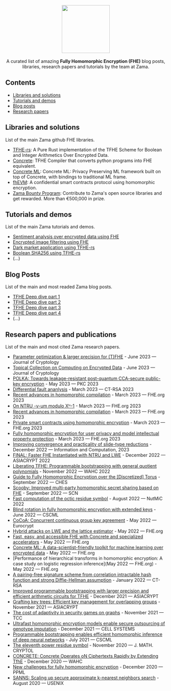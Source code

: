 <p align="center">
  <img src="https://github.com/zama-ai/awesome-zama/assets/5758427/2d7c318d-9e16-4fba-8c5f-3d9a998e5af3" width="150px">
  <br>
  <br/>A curated list of amazing <b>Fully Homomorphic Encryption (FHE)</b> blog posts, libraries, research papers and tutorials by the team at Zama.
</p>


## Contents
- [Libraries and solutions](#libraries_and_solutions)
- [Tutorials and demos](#tutorials_and_demos)
- [Blog posts](#blog_posts)
- [Research papers](#research_papers)

## Libraries and solutions
List of the main Zama github FHE libraries. 
- [TFHE-rs](https://github.com/zama-ai): A Pure Rust implementation of the TFHE Scheme for Boolean and Integer Arithmetics Over Encrypted Data.
- [Concrete](https://github.com/zama-ai): TFHE Compiler that converts python programs into FHE equivalent.
- [Concrete ML](https://github.com/zama-ai): Concrete ML: Privacy Preserving ML framework built on top of Concrete, with bindings to traditional ML frame.
- [fhEVM](docs.zama.ai/fhevm): A confidential smart contracts protocol using homomorphic encryption.
- [Zama Bounty Program](https://github.com/zama-ai): Contribute to Zama's open source libraries and get rewarded. More than €500,000 in prize.

## Tutorials and demos
List of the main Zama tutorials and demos.
- [Sentiment analysis over encrypted data using FHE](https://huggingface.co/spaces/zama-fhe/encrypted_sentiment_analysis)
- [Encrypted image filtering using FHE](https://huggingface.co/spaces/zama-fhe/encrypted_sentiment_analysis)
- [Dark market application using TFHE-rs](https://www.zama.ai/post/dark-market-tfhe-rs)
- [Boolean SHA256 using TFHE-rs](https://www.zama.ai/post/boolean-sha256-tfhe-rs)
- (...)

  
## Blog Posts
List of the main and most readed Zama blog posts.
- [TFHE Deep dive part 1](https://www.zama.ai/post/tfhe-deep-dive-part-1)
- [TFHE Deep dive part 2](https://www.zama.ai/post/tfhe-deep-dive-part-1)
- [TFHE Deep dive part 3](https://www.zama.ai/post/tfhe-deep-dive-part-1)
- [TFHE Deep dive part 4](https://www.zama.ai/post/tfhe-deep-dive-part-1)
- (...)


## Research papers and publications
List of the main and most cited Zama research papers.
- [Parameter optimization & larger precision for (T)FHE](https://link.springer.com/article/10.1007/s00145-023-09463-5) - ‍June 2023 — Journal of Cryptology
- [Topical Collection on Computing on Encrypted Data](https://link.springer.com/article/10.1007/s00145-023-09444-8) - June 2023 — Journal of Cryptology
- [POLKA: Towards leakage-resistant post-quantum CCA-secure public-key encryption](https://link.springer.com/chapter/10.1007/978-3-031-31368-4_5) - ‍May 2023 — PKC 2023
- [Differential fault ananlysis](https://drive.google.com/file/d/1ZC8Amh-bfIr5izyL9-QLoxsGh7kuQDzc/view) ‍‍‍- March 2023 — CT-RSA 2023
- [Recent advances in homomorphic compilation](https://drive.google.com/file/d/1OczDmC0HUqg_z7NJ_FxNhqCT0TARZZHv/view) - ‍‍March 2023 — FHE.org 2023
- [On NTRU -ν-um modulo Xᴺ-1](https://drive.google.com/file/d/1gChSzW_lhgVPUHzm8eR3PGVcZN5maZkM/view) - ‍March 2023 — FHE.org 2023
- [Recent advances in homomorphic compilation](https://drive.google.com/file/d/1OczDmC0HUqg_z7NJ_FxNhqCT0TARZZHv/view) - ‍‍March 2023 — FHE.org 2023
- [Private smart contracts using homomorphic encryption](https://drive.google.com/file/d/1FdYiGKDO-g8uCJY1ShgU4fB7jOAqquLq/view) - ‍March 2023 — FHE.org 2023
- [Fully homomorphic encryption for user privacy and model intellectual property protection](https://drive.google.com/file/d/1sgtv4FqqOr32ZNPm9O4cWOibmUAFyJTT/view) - ‍March 2023 — FHE.org 2023
- [Improving convergence and practicality of slide-type reductions](https://www.sciencedirect.com/science/article/abs/pii/S0890540123000135?via%3Dihub) - December 2022 — Information and Computation, 2023
- [FINAL: Faster FHE Instantiated with NTRU and LWE](https://link.springer.com/chapter/10.1007/978-3-031-22966-4_7) - ‍December 2022 — ASIACRYPT 2022
- [Liberating TFHE: Programmable bootstrapping with general quotient polynomials](https://dl.acm.org/doi/10.1145/3560827.3563376) - November 2022 — WAHC 2022
- [Guide to Fully Homomorphic Encryption over the [Discretized] Torus](https://tches.iacr.org/index.php/TCHES/article/view/9836) - September 2022 — CHES
- [Scooby: Improved multi-party homomorphic secret sharing based on FHE](https://link.springer.com/chapter/10.1007/978-3-031-14791-3_24) - September 2022 — SCN
- [Fast computation of the octic residue symbol](https://marcjoye.github.io/papers/Joy22octic.pdf) - ‍August 2022 — NutMiC 2022
- [Blind rotation in fully homomorphic encryption with extended keys](https://link.springer.com/chapter/10.1007/978-3-031-07689-3_1) - June 2022 — CSCML
- [CoCoA: Concurrent continuous group key agreement](https://link.springer.com/chapter/10.1007/978-3-031-07085-3_28) - May 2022 — Eurocrypt
- [Hybrid attacks on LWE and the lattice estimator](https://github.com/zama-ai/publications/raw/main/papers/2022/estimator.pdf) - May 2022 — FHE.org
- [Fast, easy, and accessible FHE with Concrete and specialized accelerators](https://github.com/zama-ai/publications/raw/main/papers/2022/concreteacc.pdf) - May 2022 — FHE.org
- [Concrete ML: A data-scientist-friendly toolkit for machine learning over encrypted data](https://github.com/zama-ai/publications/raw/main/papers/2022/cml.pdf) - May 2022 — FHE.org
- [Performance of hierarchical transforms in homomorphic encryption: A case study on logistic regression inference](May 2022 — FHE.org) - May 2022 — FHE.org
- [A pairing-free signature scheme from correlation intractable hash function and strong Diffie-Hellman assumption](https://link.springer.com/chapter/10.1007/978-3-030-95312-6_2) - January 2022 — CT-RSA
- [Improved programmable bootstrapping with larger precision and efficient arithmetic circuits for TFHE](https://link.springer.com/chapter/10.1007/978-3-030-92078-4_23) - December 2021 — ASIACRYPT
- [Grafting key trees: Efficient key management for overlapping groups](https://link.springer.com/chapter/10.1007/978-3-030-90456-2_8) - November 2021 — ASIACRYPT
- [The cost of adaptivity in security games on graphs](https://link.springer.com/chapter/10.1007/978-3-030-90453-1_19) - November 2021 — TCC
- [Ultrafast homomorphic encryption models enable secure outsourcing of genotype imputation](https://linkinghub.elsevier.com/retrieve/pii/S240547122100288X) - December 2021 — CELL SYSTEMS
- [Programmable bootstrapping enables efficient homomorphic inference of deep neural networks](https://link.springer.com/chapter/10.1007/978-3-030-78086-9_1) - July 2021 — CSCML
- [The eleventh power residue symbol](https://www.degruyter.com/document/doi/10.1515/jmc-2020-0077/html) - November 2020 — J. MATH. CRYPTOL
- [CONCRETE: Concrete Operates oN Ciphertexts Rapidly by Extending TfhE](https://data.uni-hannover.de/dataset/wahc20) - December 2020 — WAHC
- [New challenges for fully homomorphic encryption](https://ppml-workshop.github.io/ppml20/pdfs/Chillotti_et_al.pdf) - December 2020 — PPML
- [SANNS: Scaling up secure approximate k-nearest neighbors search](https://www.usenix.org/conference/usenixsecurity20/presentation/chen-hao) - August 2020 — USENIX






  


